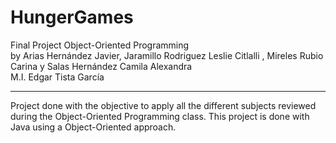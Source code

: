 # HungerGames

Final Project Object-Oriented Programming \
by Arias Hernández Javier, Jaramillo Rodriguez Leslie Citlalli , Mireles Rubio Carina y Salas Hernández Camila Alexandra \
M.I. Edgar Tista García

---

Project done with the objective to apply all the different subjects reviewed during the Object-Oriented Programming class. This project is done with Java using a Object-Oriented approach.
